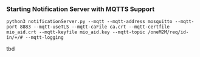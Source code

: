### Starting Notification Server with MQTTS Support
```
python3 notificationServer.py --mqtt --mqtt-address mosquitto --mqtt-port 8883 --mqtt-useTLS --mqtt-caFile ca.crt --mqtt-certfile mio_aid.crt --mqtt-keyfile mio_aid.key --mqtt-topic /oneM2M/req/id-in/+/# --mqtt-logging

```

tbd